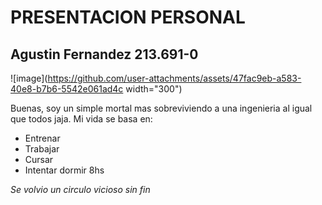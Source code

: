 # PRESENTACION PERSONAL

## Agustin Fernandez 213.691-0
![image](https://github.com/user-attachments/assets/47fac9eb-a583-40e8-b7b6-5542e061ad4c width="300")

Buenas, soy un simple mortal mas sobreviviendo a una ingenieria al igual que todos jaja. 
Mi vida se basa en:
- Entrenar
- Trabajar
- Cursar
- Intentar dormir 8hs
  
*Se volvio un circulo vicioso sin fin*
